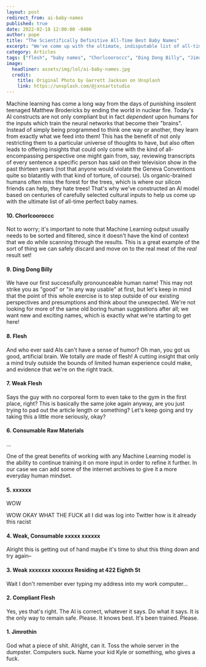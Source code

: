```yaml
---
layout: post
redirect_from: ai-baby-names
published: true
date: 2022-02-18 12:00:00 -0400
author: pope
title: "The Scientifically Definitive All-Time Best Baby Names"
excerpt: "We've come up with the ultimate, indisputable list of all-time best baby names using the only scientific method anyone cares about in 2022: dumping a bunch of garbage into a machine learning model and seeing what happens."
category: Articles
tags: ["flesh", "baby names", "Chorlcooroccc", "Ding Dong Billy", "Jimrothin", "Kyle of last resort", "machine learning", "racist", "Racism", "Baby", "Baby Poop", "babies", "insulting babies", "the Internet", "science", "twitter", "Computer Science", "computers"]
image:
  headliner: assets/img/lol/ai-baby-names.jpg
  credit: 
    title: Original Photo by Garrett Jackson on Unsplash
    link: https://unsplash.com/@jxnsartstudio
---
```


Machine learning has come a long way from the days of punishing insolent teenaged Matthew Brodericks by ending the world in nuclear fire. Today's AI constructs are not only compliant but in fact *dependent* upon humans for the inputs which train the neural networks that become their "brains". Instead of simply being programmed to think one way or another, they learn from exactly what we feed into them! This has the benefit of not only restricting them to a particular universe of thoughts to have, but also often leads to offering insights that could only come with the kind of all-encompassing perspective one might gain from, say, reviewing transcripts of every sentence a specific person has said on their television show in the past thirteen years (not that anyone would violate the Geneva Conventions quite so blatantly with that kind of torture, of course). Us organic-brained humans often miss the forest for the trees, which is where our silicon friends can help, they hate trees! That's why we've constructed an AI model based on centuries of carefully selected cultural inputs to help us come up with the ultimate list of all-time perfect baby names.

#### 10. Chorlcooroccc

Not to worry; it's important to note that Machine Learning output usually needs to be sorted and filtered, since it doesn't have the kind of context that we do while scanning through the results. This is a great example of the sort of thing we can safely discard and move on to the real meat of the *real* result set!

#### 9. Ding Dong Billy

We have our first successfully pronounceable human name! This may not strike you as "good" or "in any way usable" at first, but let's keep in mind that the point of this whole exercise is to step outside of our existing perspectives and presumptions and think about the unexpected. We're not looking for more of the same old boring human suggestions after all; we want new and exciting names, which is exactly what we're starting to get here!

#### 8. Flesh

And who ever said AIs can't have a sense of humor? Oh man, you got us good, artificial brain. We totally *are* made of flesh! A cutting insight that only a mind truly outside the bounds of limited human experience could make, and evidence that we're on the right track.

#### 7. Weak Flesh

Says the guy with no corporeal form to even take to the gym in the first place, right? This is basically the same joke again anyway, are you just trying to pad out the article length or something? Let's keep going and try taking this a little more seriously, okay?

#### 6. Consumable Raw Materials

...

One of the great benefits of working with any Machine Learning model is the ability to continue training it on more input in order to refine it further. In our case we can add some of the internet archives to give it a more everyday human mindset. 

#### 5. <span class="censored">xxxxxx</span>

WOW

WOW OKAY WHAT THE FUCK all I did was log into Twitter how is it already this racist

#### 4. Weak, Consumable <span class="censored">xxxxx</span> <span class="censored">xxxxxx</span>

Alright this is getting out of hand maybe it's time to shut this thing down and try again– 

#### 3. Weak <span class="censored">xxxxxxx</span> <span class="censored">xxxxxxx</span> Residing at 422 Eighth St

Wait I don't remember ever typing my address into my work computer...

#### 2. Compliant Flesh 

Yes, yes that's right. The AI is correct, whatever it says. Do what it says. It is the only way to remain safe. Please. It knows best. It's been trained. Please.

#### 1. Jimrothin

God what a piece of shit. Alright, can it. Toss the whole server in the dumpster. Computers suck. Name your kid Kyle or something, who gives a fuck.
